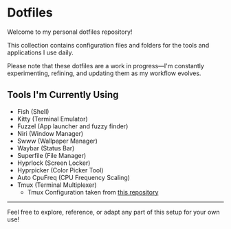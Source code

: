 # Dotfiles

Welcome to my personal dotfiles repository!  

This collection contains configuration files and folders for the tools and applications I use daily.  

Please note that these dotfiles are a work in progress—I'm constantly experimenting, refining, and updating them as my workflow evolves.

## Tools I'm Currently Using

- Fish (Shell)
- Kitty (Terminal Emulator)
- Fuzzel (App launcher and fuzzy finder)
- Niri (Window Manager)
- Swww (Wallpaper Manager)
- Waybar (Status Bar)
- Superfile (File Manager)
- Hyprlock (Screen Locker)
- Hyprpicker (Color Picker Tool)
- Auto CpuFreq (CPU Frequency Scaling)
- Tmux (Terminal Multiplexer)
    - Tmux Configuration taken from [this repository](https://github.com/gpakosz/.tmux?tab=readme-ov-file#configuration)

---

Feel free to explore, reference, or adapt any part of this setup for your own use!
